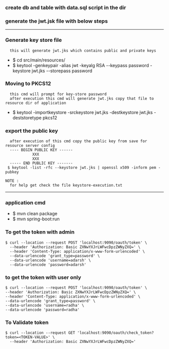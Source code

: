 ### create db and table with data.sql script in the dir
### generate the jwt.jsk file with below steps
---
### Generate key store file
````
  this will generate jwt.jks which contains public and private keys
````
* $ cd src/main/resources/
* $ keytool -genkeypair -alias jwt -keyalg RSA --keypass password -keystore jwt.jks --storepass password

### Moving to PKCS12
````
  this cmd will prompt for key-store password
  after execution this cmd will generate jwt.jks copy that file to resource dir of application
````
* $ keytool -importkeystore -srckeystore jwt.jks -destkeystore jwt.jks -deststoretype pkcs12

### export the public key
````
  after execution of this cmd copy the public key from save for resource server config
  ---- BEGIN PUBLIC KEY ------
  			XXX
  			XXX
  ----- END PUBLIC KEY -------
 $ keytool -list -rfc --keystore jwt.jks | openssl x509 -inform pem -pubkey

NOTE :
  for help get check the file keystore-execution.txt
````
----
### application cmd 
* $ mvn clean package
* $ mvn spring-boot:run

### To get the token with admin
````
$ curl --location --request POST 'localhost:9090/oauth/token' \
  --header 'Authorization: Basic ZXNwYXJrLWFwcDpzZWNyZXQ=' \
  --header 'Content-Type: application/x-www-form-urlencoded' \
  --data-urlencode 'grant_type=password' \
  --data-urlencode 'username=adarsh' \
  --data-urlencode 'password=adarsh'
````

### to get the token with user only
````
$ curl --location --request POST 'localhost:9090/oauth/token' \
--header 'Authorization: Basic ZXNwYXJrLWFwcDpzZWNyZXQ=' \
--header 'Content-Type: application/x-www-form-urlencoded' \
--data-urlencode 'grant_type=password' \
--data-urlencode 'username=radha' \
--data-urlencode 'password=radha'
````

### To Validate token
````
$ curl --location --request GET 'localhost:9090/oauth/check_token?token=<TOKEN-VALUE>' \
  --header 'Authorization: Basic ZXNwYXJrLWFwcDpzZWNyZXQ='
````